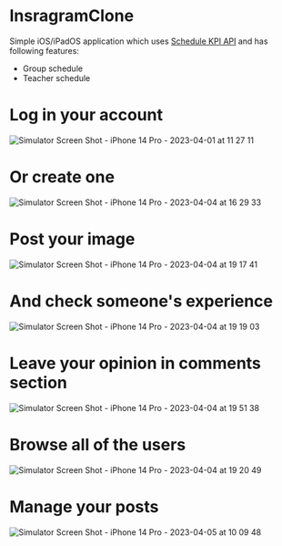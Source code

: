# InsragramClone

Simple iOS/iPadOS application which uses [Schedule KPI API](https://github.com/kpi-ua/schedule.kpi.ua) and has following features:

- Group schedule
- Teacher schedule

# Log in your account

![Simulator Screen Shot - iPhone 14 Pro - 2023-04-01 at 11 27 11](https://user-images.githubusercontent.com/115025494/229292028-93d36e3b-9913-4f1d-b85f-6bebbbde62b1.png)

# Or create one

![Simulator Screen Shot - iPhone 14 Pro - 2023-04-04 at 16 29 33](https://user-images.githubusercontent.com/115025494/229852134-a9ea95bb-6668-41b6-9bec-4e766da714d9.png)

# Post your image 
![Simulator Screen Shot - iPhone 14 Pro - 2023-04-04 at 19 17 41](https://user-images.githubusercontent.com/115025494/229862268-2fa3cfda-c556-41d0-8860-ebc92904c5df.png)

# And check someone's experience

![Simulator Screen Shot - iPhone 14 Pro - 2023-04-04 at 19 19 03](https://user-images.githubusercontent.com/115025494/229862351-e1b007ab-16e5-458a-875e-51fb785f16a1.png)

# Leave your opinion in comments section

![Simulator Screen Shot - iPhone 14 Pro - 2023-04-04 at 19 51 38](https://user-images.githubusercontent.com/115025494/229862421-c430fbf5-1d17-4f56-b26e-351d8c5ad724.png)

# Browse all of the users

![Simulator Screen Shot - iPhone 14 Pro - 2023-04-04 at 19 20 49](https://user-images.githubusercontent.com/115025494/229862484-e7b96b52-1890-482b-ad68-c761ce4f2839.png)

# Manage your posts

![Simulator Screen Shot - iPhone 14 Pro - 2023-04-05 at 10 09 48](https://user-images.githubusercontent.com/115025494/230006987-66176aae-7ae4-4a1a-82d0-e5dacc4c29a2.png)



